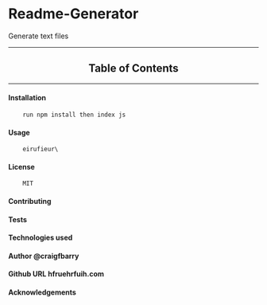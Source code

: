 
# Readme-Generator


 Generate text files

*****
## <div align="center">Table of Contents</div>

*****
#### Installation

        run npm install then index js

#### Usage

        eirufieur\

#### License
      
        MIT
 
#### Contributing

#### Tests

#### Technologies used

#### Author              @craigfbarry

#### Github URL          hfruehrfuih.com

#### Acknowledgements

    